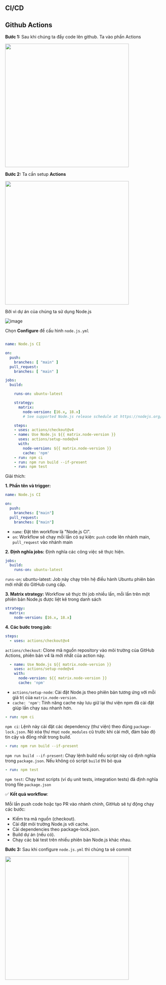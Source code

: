 ## CI/CD

## Github Actions

**Bước 1:** Sau khi chúng ta đẩy code lên github. Ta vào phần Actions

<image src="https://github.com/user-attachments/assets/bf3fab8e-eeb3-4867-8113-2bbdb44e8883" width="400px" >

**Bước 2:** Ta cần setup **Actions**

<image src="https://github.com/user-attachments/assets/75f4e485-a93d-44e7-ab5a-cbc417b286aa" width="400px" >

Bởi vì dự án của chúng ta sử dụng Node.js

![image](https://github.com/user-attachments/assets/0110645b-6ea2-4a66-9224-6545017130e5)

Chọn **Configure** để cấu hình `node.js.yml`

```yml

name: Node.js CI

on:
  push:
    branches: [ "main" ]
  pull_request:
    branches: [ "main" ]

jobs:
  build:

    runs-on: ubuntu-latest

    strategy:
      matrix:
        node-version: [16.x, 18.x]
        # See supported Node.js release schedule at https://nodejs.org/en/about/releases/

    steps:
    - uses: actions/checkout@v4
    - name: Use Node.js ${{ matrix.node-version }}
      uses: actions/setup-node@v4
      with:
        node-version: ${{ matrix.node-version }}
        cache: 'npm'
    - run: npm ci
    - run: npm run build --if-present
    - run: npm test

```

Giải thích:

**1. Phần tên và trigger:**

```yaml
name: Node.js CI

on:
  push:
    branches: ["main"]
  pull_request:
    branches: ["main"]
```

- `name`: Đặt tên workflow là "Node.js CI".
- `on`: Workflow sẽ chạy mỗi lần có sự kiện: `push` code lên nhánh main, `pull_request` vào nhánh main

**2. Định nghĩa jobs:** Định nghĩa các công việc sẽ thực hiện.

```yaml
jobs:
  build:
    runs-on: ubuntu-latest
```

`runs-on`: ubuntu-latest: Job này chạy trên hệ điều hành Ubuntu phiên bản mới nhất do GitHub cung cấp.

**3. Matrix strategy:** Workflow sẽ thực thi job nhiều lần, mỗi lần trên một phiên bản Node.js được liệt kê trong danh sách

```yaml
strategy:
  matrix:
    node-version: [16.x, 18.x]
```

**4. Các bước trong job:**

```yaml
steps:
  - uses: actions/checkout@v4
```

`actions/checkout`: Clone mã nguồn repository vào môi trường của GitHub Actions, phiên bản v4 là mới nhất của action này.

```yaml
  - name: Use Node.js ${{ matrix.node-version }}
    uses: actions/setup-node@v4
    with:
      node-version: ${{ matrix.node-version }}
      cache: 'npm'
```

- `actions/setup-node`: Cài đặt Node.js theo phiên bản tương ứng với mỗi giá trị của `matrix.node-version`.
- `cache: 'npm'`: Tính năng cache này lưu giữ lại thư viện npm đã cài đặt giúp lần chạy sau nhanh hơn.

```yaml
- run: npm ci
```

`npm ci`: Lệnh này cài đặt các dependency (thư viện) theo đúng `package-lock.json`. Nó xóa thư mục `node_modules` cũ trước khi cài mới, đảm bảo độ tin cậy và đồng nhất trong build.

```yaml
- run: npm run build --if-present
```

`npm run build --if-present`: Chạy lệnh build nếu script này có định nghĩa trong `package.json`. Nếu không có script `build` thì bỏ qua

```yaml
- run: npm test
```

`npm test`: Chạy test scripts (ví dụ unit tests, integration tests) đã định nghĩa trong file `package.json`

✅ **Kết quả workflow**:

Mỗi lần push code hoặc tạo PR vào nhánh chính, GitHub sẽ tự động chạy các bước:
- Kiểm tra mã nguồn (checkout).
- Cài đặt môi trường Node.js với cache.
- Cài dependencies theo package-lock.json.
- Build dự án (nếu có).
- Chạy các bài test trên nhiều phiên bản Node.js khác nhau.

**Bước 3:** Sau khi configure `node.js.yml` thì chúng ta sẽ commit

<img src="https://github.com/user-attachments/assets/1d0d29cf-4c6d-49e5-859c-fc54f2fc79ec" width="400px" >
